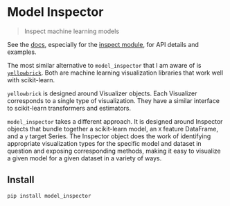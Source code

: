 # Model Inspector
> Inspect machine learning models


See the [docs](https://gsganden.github.io/model_inspector/), especially for the [inspect module](https://gsganden.github.io/model_inspector/inspect.html), for API details and examples.

The most similar alternative to `model_inspector` that I am aware of is [`yellowbrick`](https://www.scikit-yb.org/en/latest/). Both are machine learning visualization libraries that work well with scikit-learn.

`yellowbrick` is designed around Visualizer objects. Each Visualizer corresponds to a single type of visualization. They have a similar interface to scikit-learn transformers and estimators.

`model_inspector` takes a different approach. It is designed around Inspector objects that bundle together a scikit-learn model, an `X` feature DataFrame, and a `y` target Series. The Inspector object does the work of identifying appropriate visualization types for the specific model and dataset in question and exposing corresponding methods, making it easy to visualize a given model for a given dataset in a variety of ways.

## Install

`pip install model_inspector`
